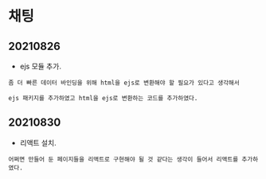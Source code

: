 # 채팅

## 20210826 
 + ejs 모듈 추가.

  ```
  좀 더 빠른 데이터 바인딩을 위해 html을 ejs로 변환해야 할 필요가 있다고 생각해서

  ejs 패키지를 추가하였고 html을 ejs로 변환하는 코드를 추가하였다.
  ```

## 20210830
 + 리액트 설치.

  ```
  어쩌면 만들어 둔 페이지들을 리액트로 구현해야 될 것 같다는 생각이 들어서 리액트를 추가하였다.
  ```
